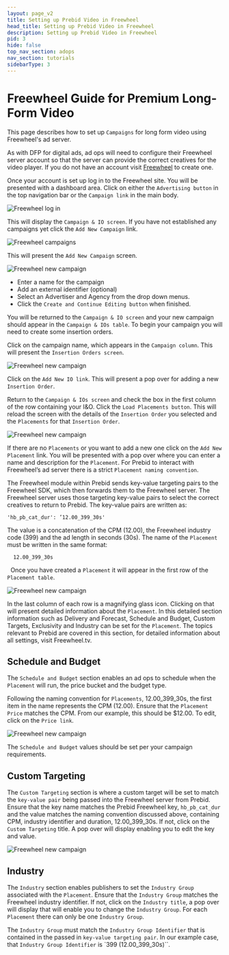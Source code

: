 ```yaml
---
layout: page_v2
title: Setting up Prebid Video in Freewheel
head_title: Setting up Prebid Video in Freewheel
description: Setting up Prebid Video in Freewheel
pid: 3
hide: false
top_nav_section: adops
nav_section: tutorials
sidebarType: 3
---
```


# Freewheel Guide for Premium Long-Form Video

This page describes how to set up `Campaigns` for long form video using Freewheel's ad server.

As with DFP for digital ads, ad ops will need to configure their Freewheel server account so that the server can provide the correct creatives for the video player. If you do not have an account visit [Freewheel](https://www.freewheel.tv) to create one.  

Once your account is set up log in to the Freewheel site. You will be presented with a dashboard area. Click on either the `Advertising button` in the top navigation bar or the `Campaign link` in the main body.

![Freewheel log in](/assets/images/freewheel/login.png)

This will display the `Campaign & IO screen`. If you have not established any campaigns yet click the `Add New Campaign` link.

![Freewheel campaigns](/assets/images/freewheel/campaigns_home.png)

This will present the `Add New Campaign` screen.

![Freewheel new campaign](/assets/images/freewheel/new_campaign.png)

 - Enter a name for the campaign  
 - Add an external identifier (optional)  
 - Select an Advertiser and Agency from the drop down menus.   
 - Click the `Create and Continue Editing button` when finished.  

You will be returned to the `Campaign & IO screen` and your new campaign should appear in the `Campaign & IOs table`. To begin your campaign you will need to create some insertion orders.

Click on the campaign name, which appears in the `Campaign column`. This will present the `Insertion Orders screen`.

![Freewheel new campaign](/assets/images/freewheel/insertion_orders_screen.png)

Click on the `Add New IO link`. This will present a pop over for adding a new `Insertion Order`.

Return to the `Campaign & IOs screen` and check the box in the first column of the row containing your I&O. Click the `Load Placements button`. This will reload the screen with the details of the `Insertion Order` you selected and the `Placements` for that `Insertion Order`.

![Freewheel new campaign](/assets/images/freewheel/selected_IO.png)

If there are no `Placements` or you want to add a new one click on the `Add New Placement` link. You will be presented with a pop over where you can enter a name and description for the `Placement`. For Prebid to interact with Freewheel’s ad server there is a strict `Placement naming convention`.

The Freewheel module within Prebid sends key-value targeting pairs to the Freewheel SDK, which then forwards them to the Freewheel server. The Freewheel server uses those targeting key-value pairs to select the correct creatives to return to Prebid. The key-value pairs are written as:

```
'hb_pb_cat_dur': ’12.00_399_30s'
```

The value is a concatenation of the CPM (12.00), the Freewheel industry code (399) and the ad length in seconds (30s). The name of the `Placement` must be written in the same format:  

```
  12.00_399_30s
```

  Once you have created a `Placement` it will appear in the first row of the `Placement table`.

![Freewheel new campaign](/assets/images/freewheel/placements_table.png)

In the last column of each row is a magnifying glass icon. Clicking on that will present detailed information about the `Placement`. In this detailed section information such as Delivery and Forecast, Schedule and Budget, Custom Targets, Exclusivity and Industry can be set for the `Placement`. The topics relevant to Prebid are covered in this section, for detailed information about all settings, visit Freewheel.tv.

## Schedule and Budget

The `Schedule and Budget` section enables an ad ops to schedule when the `Placement` will run, the price bucket and the budget type.   

Following the naming convention for `Placements`, 12.00_399_30s, the first item in the name represents the CPM (12.00). Ensure that the `Placement Price` matches the CPM. From our example, this should be $12.00. To edit, click on the `Price link`.

![Freewheel new campaign](/assets/images/freewheel/price_set.png)

The `Schedule and Budget` values should be set per your campaign requirements.  
## Custom Targeting  

The `Custom Targeting` section is where a custom target will be set to match the `key-value pair` being passed into the Freewheel server from Prebid. Ensure that the key name matches the Prebid Freewheel key, `hb_pb_cat_dur` and the value matches the naming convention discussed above, containing CPM, industry identifier and duration, 12.00_399_30s. If not, click on the `Custom Targeting` title. A pop over will display enabling you to edit the key and value.

![Freewheel new campaign](/assets/images/freewheel/custom_targeting.png)

## Industry  

The `Industry` section enables publishers to set the `Industry Group` associated with the `Placement`. Ensure that the `Industry Group` matches the Freewheel industry identifier. If not, click on the `Industry title`, a pop over will display that will enable you to change the `Industry Group`. For each `Placement` there can only be one `Industry Group`.   

The `Industry Group` must match the `Industry Group Identifier` that is contained in the passed in `key-value targeting pair`. In our example case, that `Industry Group Identifier` is `399 (12.00_399_30s)``.
